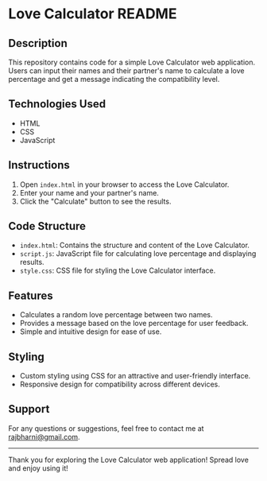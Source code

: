 # Love Calculator README

## Description
This repository contains code for a simple Love Calculator web application. Users can input their names and their partner's name to calculate a love percentage and get a message indicating the compatibility level.

## Technologies Used
- HTML
- CSS
- JavaScript

## Instructions
1. Open `index.html` in your browser to access the Love Calculator.
2. Enter your name and your partner's name.
3. Click the "Calculate" button to see the results.

## Code Structure
- `index.html`: Contains the structure and content of the Love Calculator.
- `script.js`: JavaScript file for calculating love percentage and displaying results.
- `style.css`: CSS file for styling the Love Calculator interface.

## Features
- Calculates a random love percentage between two names.
- Provides a message based on the love percentage for user feedback.
- Simple and intuitive design for ease of use.

## Styling
- Custom styling using CSS for an attractive and user-friendly interface.
- Responsive design for compatibility across different devices.

## Support
For any questions or suggestions, feel free to contact me at rajbharni@gmail.com.

---

Thank you for exploring the Love Calculator web application! Spread love and enjoy using it!
